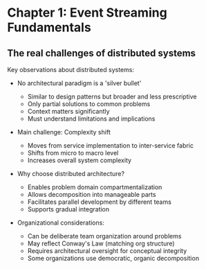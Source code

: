 # Chapter 1: Event Streaming Fundamentals

## The real challenges of distributed systems

Key observations about distributed systems:

- No architectural paradigm is a 'silver bullet'
    - Similar to design patterns but broader and less prescriptive
    - Only partial solutions to common problems
    - Context matters significantly
    - Must understand limitations and implications

- Main challenge: Complexity shift
    - Moves from service implementation to inter-service fabric
    - Shifts from micro to macro level
    - Increases overall system complexity

- Why choose distributed architecture?
    - Enables problem domain compartmentalization
    - Allows decomposition into manageable parts
    - Facilitates parallel development by different teams
    - Supports gradual integration

- Organizational considerations:
    - Can be deliberate team organization around problems
    - May reflect Conway's Law (matching org structure)
    - Requires architectural oversight for conceptual integrity
    - Some organizations use democratic, organic decomposition